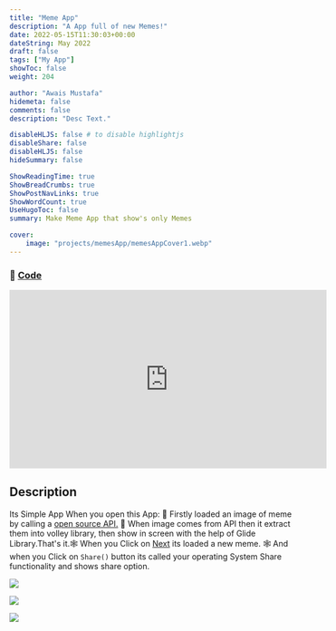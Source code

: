 ```yaml
---
title: "Meme App"
description: "A App full of new Memes!"
date: 2022-05-15T11:30:03+00:00
dateString: May 2022
draft: false
tags: ["My App"]
showToc: false
weight: 204

author: "Awais Mustafa"
hidemeta: false
comments: false
description: "Desc Text."

disableHLJS: false # to disable highlightjs
disableShare: false
disableHLJS: false
hideSummary: false

ShowReadingTime: true
ShowBreadCrumbs: true
ShowPostNavLinks: true
ShowWordCount: true
UseHugoToc: false
summary: Make Meme App that show's only Memes

cover:
    image: "projects/memesApp/memesAppCover1.webp"
--- 
```




### 🔗 [Code](https://github.com/awwais/MemesShare)


<center>
    <iframe width="560" height="315" src="https://youtube.com/embed/FHdfvCnBm8c" title="YouTube video player" frameborder="0"  allowfullscreen></iframe>
</center>

## Description

Its Simple App When you open this App: 🚀 Firstly loaded an image of meme by calling a [open source API.]() 🚀 When image comes from API then it extract them into volley library, then show in screen with the help of Glide Library.That's it.🕸 When you Click on [Next]() its loaded a new meme.  🕸 And when you Click on `Share()` button its called your operating System Share functionality and shows share option.



![](/projects/search-and-reconnaissance-robot/img1.jpeg)

![](/projects/search-and-reconnaissance-robot/img2.jpeg)

![](/projects/search-and-reconnaissance-robot/img3.jpeg)



